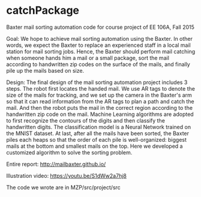 # catchPackage
Baxter mail sorting automation code for course project of EE 106A, Fall 2015

Goal:
We hope to achieve mail sorting automation using the Baxter. In other words, we expect the Baxter to replace an experienced staff in a local mail station for mail sorting jobs. Hence, the Baxter should perform mail catching when someone hands him a mail or a small package, sort the mail according to handwritten zip codes on the surface of the mails, and finally pile up the mails based on size.

Design:
The final design of the mail sorting automation project includes 3 steps. The robot first locates the handed mail. We use AR tags to denote the size of the mails for tracking, and we set up the camera in the Baxter's arm so that it can read information from the AR tags to plan a path and catch the mail. And then the robot puts the mail in the correct region according to the handwritten zip code on the mail. Machine Learning algorithms are adopted to first recognize the contours of the digits and then classify the handwritten digits. The classification model is a Neural Network trained on the MNIST dataset. At last, after all the mails have been sorted, the Baxter piles each heaps so that the order of each pile is well-organized: biggest mails at the bottom and smallest mails on the top. Here we developed a customized algorithm to solve the sorting problem.

Entire report:
http://mailbaxter.github.io/

Illustration video:
https://youtu.be/S1dWw2a7hj8

The code we wrote are in MZP/src/project/src

